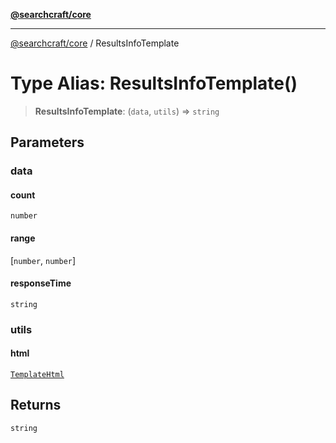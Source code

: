 [**@searchcraft/core**](/reference/sdk/core/README.md)

***

[@searchcraft/core](/reference/sdk/core/globals.md) / ResultsInfoTemplate

# Type Alias: ResultsInfoTemplate()

> **ResultsInfoTemplate**: (`data`, `utils`) => `string`

## Parameters

### data

#### count

`number`

#### range

\[`number`, `number`\]

#### responseTime

`string`

### utils

#### html

[`TemplateHtml`](/reference/sdk/core/type-aliases/TemplateHtml.md)

## Returns

`string`
